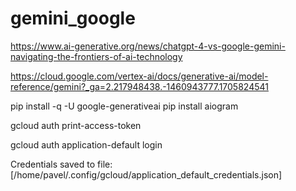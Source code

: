 # gemini_google
https://www.ai-generative.org/news/chatgpt-4-vs-google-gemini-navigating-the-frontiers-of-ai-technology

https://cloud.google.com/vertex-ai/docs/generative-ai/model-reference/gemini?_ga=2.217948438.-1460943777.1705824541

pip install -q -U google-generativeai
pip install aiogram

gcloud auth print-access-token

gcloud auth application-default login

Credentials saved to file: [/home/pavel/.config/gcloud/application_default_credentials.json]
